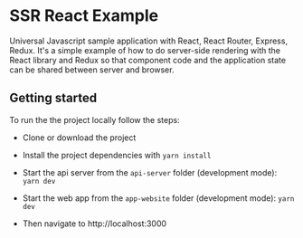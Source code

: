 # SSR React Example
Universal Javascript sample application with React, React Router, Express, Redux. It's a simple example of how to do server-side rendering with the React library and Redux so that component code and the application state can be shared between server and browser.

## Getting started

To run the the project locally follow the steps:

- Clone or download the project

- Install the project dependencies with `yarn install`

- Start the api server from the `api-server` folder (development mode): `yarn dev`

- Start the web app from the `app-website` folder (development mode): `yarn dev`

- Then navigate to http://localhost:3000